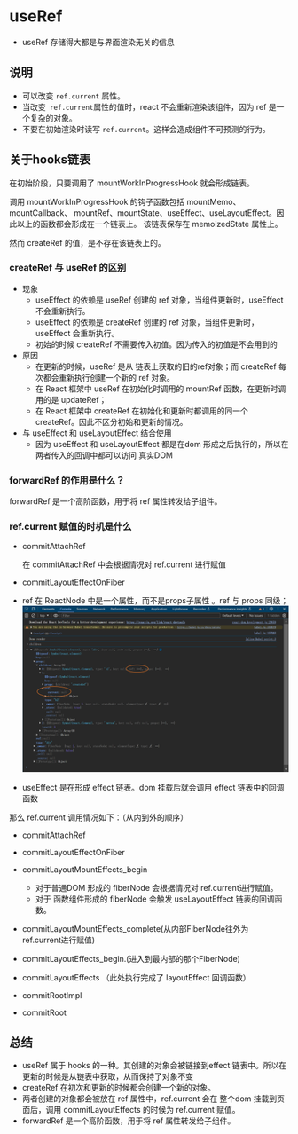 # useRef

- useRef 存储得大都是与界面渲染无关的信息
## 说明
- 可以改变 `ref.current` 属性。
- 当改变` ref.current`属性的值时，react 不会重新渲染该组件，因为 ref 是一个复杂的对象。
- 不要在初始渲染时读写 `ref.current`。这样会造成组件不可预测的行为。



## 关于hooks链表
 在初始阶段，只要调用了 mountWorkInProgressHook 就会形成链表。

调用 mountWorkInProgressHook 的钩子函数包括 mountMemo、mountCallback、
mountRef、mountState、useEffect、useLayoutEffect。因此以上的函数都会形成在一个链表上。
该链表保存在 memoizedState 属性上。

然而 createRef 的值，是不存在该链表上的。

### createRef 与 useRef 的区别
- 现象
  - useEffect 的依赖是 useRef 创建的 ref 对象，当组件更新时，useEffect 不会重新执行。
  - useEffect 的依赖是 createRef 创建的 ref 对象，当组件更新时，useEffect 会重新执行。
  - 初始的时候 createRef 不需要传入初值。因为传入的初值是不会用到的
- 原因
  - 在更新的时候，useRef 是从 链表上获取的旧的ref对象；而 createRef 每次都会重新执行创建一个新的 ref 对象。
  - 在 React 框架中 useRef 在初始化时调用的 mountRef 函数，在更新时调用的是 updateRef；
  - 在 React 框架中 createRef 在初始化和更新时都调用的同一个 createRef。因此不区分初始和更新的情况。
- 与 useEffect 和 useLayoutEffect 结合使用
  - 因为 useEffect 和 useLayoutEffect 都是在dom 形成之后执行的，所以在两者传入的回调中都可以访问 真实DOM
### forwardRef 的作用是什么？
forwardRef 是一个高阶函数，用于将 ref 属性转发给子组件。

### ref.current 赋值的时机是什么

- commitAttachRef
  
  在 commitAttachRef 中会根据情况对 ref.current 进行赋值
- commitLayoutEffectOnFiber


- ref 在 ReactNode 中是一个属性，而不是props子属性 。ref 与 props 同级；
![img.png](img.png)

- useEffect 是在形成 effect 链表。dom 挂载后就会调用 effect 链表中的回调函数


那么 ref.current 调用情况如下：（从内到外的顺序）

- commitAttachRef
- commitLayoutEffectOnFiber
- commitLayoutMountEffects_begin
  - 对于普通DOM 形成的 fiberNode 会根据情况对 ref.current进行赋值。
  - 对于 函数组件形成的 fiberNode 会触发 useLayoutEffect 链表的回调函数。
- commitLayoutMountEffects_complete(从内部FiberNode往外为 ref.current进行赋值)
- commitLayoutEffects_begin.(进入到最内部的那个FiberNode)
- commitLayoutEffects （此处执行完成了 layoutEffect 回调函数）

- commitRootImpl
- commitRoot


## 总结
- useRef 属于 hooks 的一种。其创建的对象会被链接到effect 链表中。所以在更新的时候是从链表中获取，从而保持了对象不变
- createRef 在初次和更新的时候都会创建一个新的对象。
- 两者创建的对象都会被放在 ref 属性中，ref.current 会在 整个dom 挂载到页面后，调用 commitLayoutEffects 的时候为 ref.current 赋值。
- forwardRef 是一个高阶函数，用于将 ref 属性转发给子组件。
